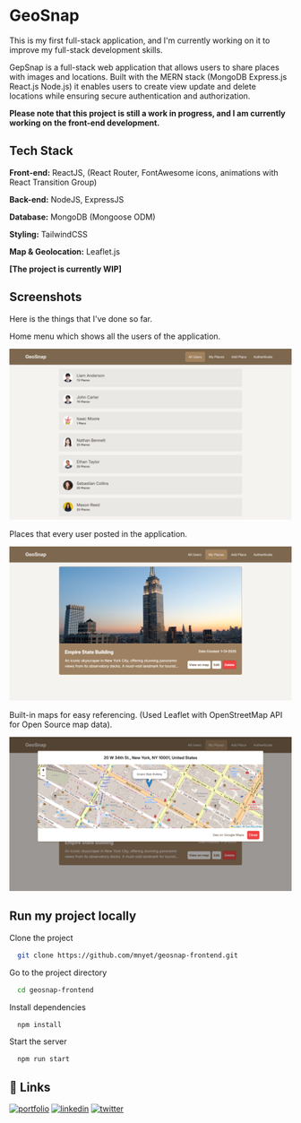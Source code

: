
# GeoSnap

This is my first full-stack application, and I'm currently working on it to improve my full-stack development skills.

GepSnap is a full-stack web application that allows users to share places with images and locations. Built with the MERN stack (MongoDB Express.js React.js Node.js) it enables users to create view update and delete locations while ensuring secure authentication and authorization.

**Please note that this project is still a work in progress, and I am currently working on the front-end development.**


## Tech Stack

**Front-end:** ReactJS, (React Router, FontAwesome icons, animations with React Transition Group)

**Back-end:** NodeJS, ExpressJS

**Database:** MongoDB (Mongoose ODM)

**Styling:** TailwindCSS

**Map & Geolocation:** Leaflet.js

**[The project is currently WIP]**




## Screenshots

Here is the things that I've done so far.

Home menu which shows all the users of the application.

![GeoSnap Home](https://github.com/mnyet/geosnap-frontend/blob/main/screenshots/geosnap-home.png?raw=true)

Places that every user posted in the application.

![GeoSnap Places](https://github.com/mnyet/geosnap-frontend/blob/main/screenshots/geosnap-place.png?raw=true)

Built-in maps for easy referencing. (Used Leaflet with OpenStreetMap API for Open Source map data).

![GeoSnap Map](https://github.com/mnyet/geosnap-frontend/blob/main/screenshots/geosnap-map.png?raw=true)


## Run my project locally

Clone the project

```bash
  git clone https://github.com/mnyet/geosnap-frontend.git
```

Go to the project directory

```bash
  cd geosnap-frontend
```

Install dependencies

```bash
  npm install
```

Start the server

```bash
  npm run start
```

## 🔗 Links
[![portfolio](https://img.shields.io/badge/my_portfolio-000?style=for-the-badge&logo=ko-fi&logoColor=white)](https://janbercalamba.netlify.app/)
[![linkedin](https://img.shields.io/badge/linkedin-0A66C2?style=for-the-badge&logo=linkedin&logoColor=white)](https://www.linkedin.com/in/janber-christian-calamba-4b3b3927b/)
[![twitter](https://img.shields.io/badge/twitter-1DA1F2?style=for-the-badge&logo=twitter&logoColor=white)](https://twitter.com/mnyessss)
